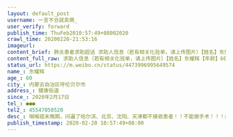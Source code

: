 ```yaml
---
layout: default_post
username: 一言不合就卖萌_
user_verify: forward
publish_time: ThuFeb2010:57:49+08002020
crawl_time: 20200220-21:53:16
imageurl: 
content_brief: 肺炎患者求助超话 求助人信息（若有相关化验单，请上传图片）【姓名】东耀辉【年龄】60【所在城市】内蒙古自治区呼伦贝尔市【所在小区、社区】健康街道【患病时间】2020年2月17日【联系方式】●●●【其他紧急联系人】45547050520【病情描述】 咽喉癌末晚期，问遍了哈尔滨、北京、沈 ...全文
content_full_raw: 求助人信息（若有相关化验单，请上传图片）【姓名】东耀辉【年龄】60【所在城市】内蒙古自治区呼伦贝尔市【所在小区、社区】健康街道【患病时间】2020年2月17日【联系方式】●●●【其他紧急联系人】45547050520【病情描述】咽喉癌末晚期，问遍了哈尔滨、北京、沈阳、天津都不接收患者！！不能做手术！！！癌细胞每天在扩散，大夫说需要立即手术，否则只有4.5个月时间了，请问哪个医院现在能接收患者做手术！！！哪里都行！！！
status_url: https://m.weibo.cn/status/4473996995649574
name_: 东耀辉
age_: 60
city_: 内蒙古自治区呼伦贝尔市
address_: 健康街道
since_: 2020年2月17日
tel_: ●●●
tel2_: 45547050520
desc_: 咽喉癌末晚期，问遍了哈尔滨、北京、沈阳、天津都不接收患者！！不能做手术！！！癌细胞每天在扩散，大夫说需要立即手术，否则只有4.5个月时间了，请问哪个医院现在能接收患者做手术！！！哪里都行！！！
publish_timestamp: 2020-02-20 10:57:49+08:00
---
```

